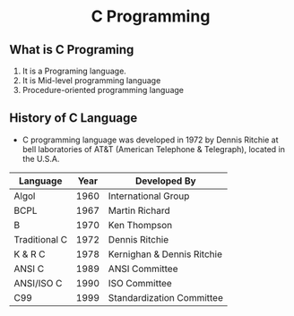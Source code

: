 <h1 align="center"> C Programming</h1>

## What is C Programing
  1. It is a Programing language.
  2. It is Mid-level programming language
  3. Procedure-oriented programming language

## History of C Language
  - C programming language was developed in 1972 by Dennis Ritchie at bell laboratories of AT&T (American Telephone & Telegraph), located in the U.S.A. 

Language |	Year	| Developed By
-------- | ------ | ------------
Algol |	1960 |	International Group
BCPL |	1967 |	Martin Richard
B	| 1970 |	Ken Thompson
Traditional C	| 1972 |	Dennis Ritchie
K & R C	| 1978	| Kernighan & Dennis Ritchie
ANSI C	| 1989 |	ANSI Committee
ANSI/ISO C	| 1990	| ISO Committee
C99 |	1999 |	Standardization Committee



